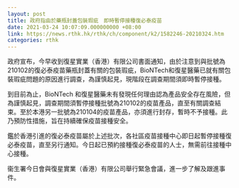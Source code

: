 ```yaml
---
layout: post
title: 政府指由於藥瓶封蓋包裝瑕疵　即時暫停接種復必泰疫苗
date: 2021-03-24 10:07:09.000000000 +08:00
link: https://news.rthk.hk/rthk/ch/component/k2/1582246-20210324.htm
categories: rthk
---
```


政府宣布，今早收到復星實業（香港）有限公司書面通知，由於注意到與批號為210102的復必泰疫苗藥瓶封蓋有關的包裝瑕疵，BioNTech和復星醫藥已就有關包裝瑕疵問題的原因進行調查，為謹慎起見，現階段在調查期間須即時暫停接種。

到目前為止，BioNTech 和復星醫藥未有發現任何理由認為產品安全存在風險，但為謹慎起見，調查期間須暫停接種批號為210102的疫苗產品，直至有關調查結束。至於本港另一批號為210104的疫苗產品，亦須進行封存，暫時不予接種。此乃預防性措施，旨在持續確保疫苗接種安全。

鑑於香港引進的復必泰疫苗屬於上述批次，各社區疫苗接種中心即日起暫停接種復必泰疫苗，直至另行通知。今日起已預約接種復必泰疫苗的人士，無需前往接種中心接種。

衞生署今日會與復星實業（香港）有限公司舉行緊急會議，進一步了解及跟進事件。
